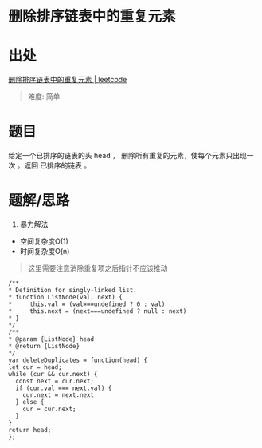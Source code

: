 # 删除排序链表中的重复元素

# 出处

[删除排序链表中的重复元素 | leetcode](https://leetcode-cn.com/problems/remove-duplicates-from-sorted-list/)
> 难度: 简单
# 题目
给定一个已排序的链表的头 head ， 删除所有重复的元素，使每个元素只出现一次 。返回 已排序的链表 。

# 题解/思路

1. 暴力解法
  - 空间复杂度O(1)
  - 时间复杂度O(n)
  > 这里需要注意消除重复项之后指针不应该推动
  ```
/**
 * Definition for singly-linked list.
 * function ListNode(val, next) {
 *     this.val = (val===undefined ? 0 : val)
 *     this.next = (next===undefined ? null : next)
 * }
 */
/**
 * @param {ListNode} head
 * @return {ListNode}
 */
var deleteDuplicates = function(head) {
  let cur = head;
  while (cur && cur.next) {
    const next = cur.next;
    if (cur.val === next.val) {
      cur.next = next.next
    } else {
      cur = cur.next;
    }
  }
  return head;
};
  ````
